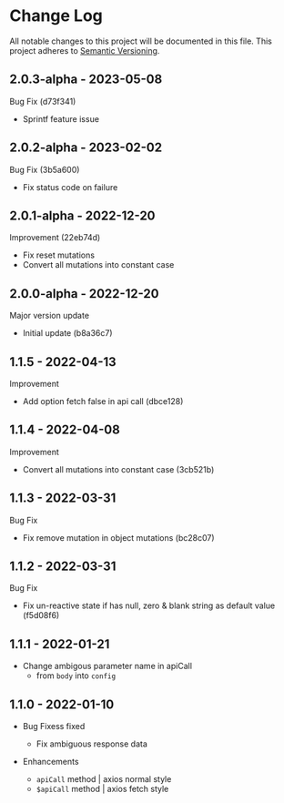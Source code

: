 # Change Log

All notable changes to this project will be documented in this file.
This project adheres to [Semantic Versioning](http://semver.org/).


## 2.0.3-alpha - 2023-05-08

Bug Fix (d73f341)

- Sprintf feature issue


## 2.0.2-alpha - 2023-02-02

Bug Fix (3b5a600)

- Fix status code on failure


## 2.0.1-alpha - 2022-12-20

Improvement (22eb74d)

- Fix reset mutations
- Convert all mutations into constant case


## 2.0.0-alpha - 2022-12-20

Major version update

- Initial update (b8a36c7)


## 1.1.5 - 2022-04-13

Improvement

- Add option fetch false in api call (dbce128)


## 1.1.4 - 2022-04-08

Improvement

- Convert all mutations into constant case (3cb521b)


## 1.1.3 - 2022-03-31

Bug Fix

- Fix remove mutation in object mutations (bc28c07)


## 1.1.2 - 2022-03-31

Bug Fix

- Fix un-reactive state if has null, zero & blank string as default value (f5d08f6)


## 1.1.1 - 2022-01-21

- Change ambigous parameter name in apiCall 
  - from `body` into `config`


## 1.1.0 - 2022-01-10

- Bug Fixess fixed
  - Fix ambiguous response data

- Enhancements
  - `apiCall` method | axios normal style
  - `$apiCall` method | axios fetch style